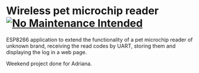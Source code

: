 # Wireless pet microchip reader [![No Maintenance Intended](http://unmaintained.tech/badge.svg)](http://unmaintained.tech/)

ESP8266 application to extend the functionality of a pet microchip reader of unknown brand, receiving the read codes by UART, storing them and displaying the log in a web page.

Weekend project done for Adriana.
